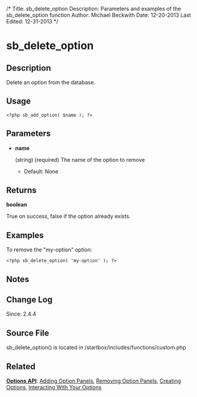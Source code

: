 /*
Title: sb_delete_option
Description: Parameters and examples of the sb_delete_option function
Author: Michael Beckwith
Date: 12-20-2013
Last Edited: 12-31-2013
 */

# sb_delete_option

## Description

Delete an option from the database.

## Usage

	<?php sb_add_option( $name ); ?>

## Parameters

* **name**

    (string) (required) The name of the option to remove

	* Default: None

## Returns

**boolean**

True on success, false if the option already exists.

## Examples

To remove the "my-option" option:

	<?php sb_delete_option( 'my-option' ); ?>

## Notes

## Change Log

Since: 2.4.4

## Source File

sb_delete_option() is located in /startbox/includes/functions/custom.php

## Related

**[Options API](http://docs.wpstartbox.com/Options_API)**: [Adding Option Panels](http://docs.wpstartbox.com/Functions:sb_register_settings), [Removing Option Panels](http://docs.wpstartbox.com/Functions:sb_unregister_settings), [Creating Options](http://docs.wpstartbox.com/Options_API:Creating_Options), [Interacting With Your Options](http://docs.wpstartbox.com/Options_API#Interacting_With_Your_Options)
